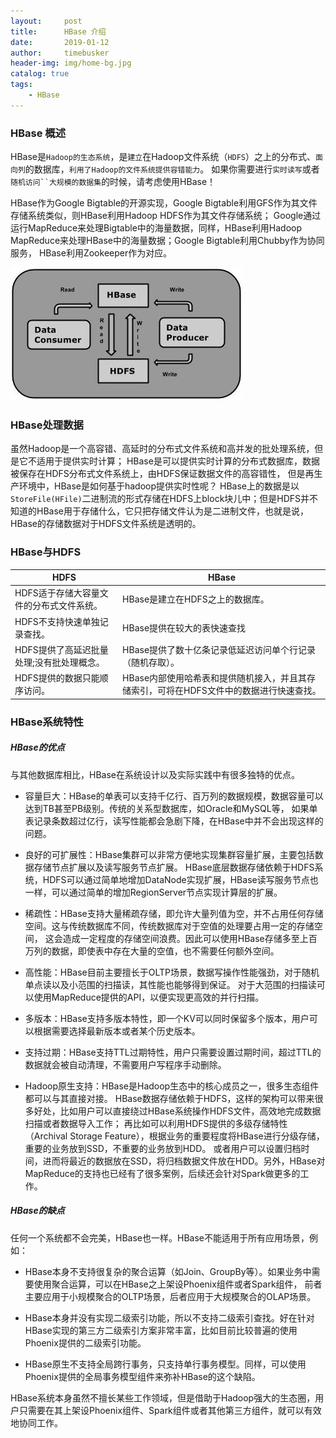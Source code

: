 ```yaml
---
layout:     post
title:      HBase 介绍
date:       2019-01-12
author:     timebusker
header-img: img/home-bg.jpg
catalog: true
tags:
    - HBase
---
```


### HBase 概述

HBase是`Hadoop的生态系统`，是`建立`在Hadoop文件系统（`HDFS`）之上的分布式、`面向列`的数据库，`利用了Hadoop的文件系统提供容错能力`。
如果你需要进行`实时读写`或者`随机访问``大规模的数据集`的时候，请考虑使用HBase！

HBase作为Google Bigtable的开源实现，Google Bigtable利用GFS作为其文件存储系统类似，则HBase利用Hadoop HDFS作为其文件存储系统；
Google通过运行MapReduce来处理Bigtable中的海量数据，同样，HBase利用Hadoop MapReduce来处理HBase中的海量数据；Google Bigtable利用Chubby作为协同服务，
HBase利用Zookeeper作为对应。

![hbase](/img/hbase/00001.png)

### HBase处理数据

虽然Hadoop是一个高容错、高延时的分布式文件系统和高并发的批处理系统，但是它不适用于提供实时计算；
HBase是可以提供实时计算的分布式数据库，数据被保存在HDFS分布式文件系统上，由HDFS保证数据文件的高容错性，
但是再生产环境中，HBase是如何基于hadoop提供实时性呢？ HBase上的数据是以`StoreFile(HFile)`二进制流的形式存储在HDFS上block块儿中；但是HDFS并不知道的HBase用于存储什么，它只把存储文件认为是二进制文件，也就是说，HBase的存储数据对于HDFS文件系统是透明的。

### HBase与HDFS

HDFS | HBase 
-|-
HDFS适于存储大容量文件的分布式文件系统。| HBase是建立在HDFS之上的数据库。|
HDFS不支持快速单独记录查找。| HBase提供在较大的表快速查找 |
HDFS提供了高延迟批量处理;没有批处理概念。| HBase提供了数十亿条记录低延迟访问单个行记录（随机存取）。|
HDFS提供的数据只能顺序访问。|HBase内部使用哈希表和提供随机接入，并且其存储索引，可将在HDFS文件中的数据进行快速查找。|

### HBase系统特性
##### HBase的优点
与其他数据库相比，HBase在系统设计以及实际实践中有很多独特的优点。
- 容量巨大：HBase的单表可以支持千亿行、百万列的数据规模，数据容量可以达到TB甚至PB级别。传统的关系型数据库，如Oracle和MySQL等，
如果单表记录条数超过亿行，读写性能都会急剧下降，在HBase中并不会出现这样的问题。

- 良好的可扩展性：HBase集群可以非常方便地实现集群容量扩展，主要包括数据存储节点扩展以及读写服务节点扩展。
HBase底层数据存储依赖于HDFS系统，HDFS可以通过简单地增加DataNode实现扩展，HBase读写服务节点也一样，可以通过简单的增加RegionServer节点实现计算层的扩展。

- 稀疏性：HBase支持大量稀疏存储，即允许大量列值为空，并不占用任何存储空间。这与传统数据库不同，传统数据库对于空值的处理要占用一定的存储空间，
这会造成一定程度的存储空间浪费。因此可以使用HBase存储多至上百万列的数据，即使表中存在大量的空值，也不需要任何额外空间。

- 高性能：HBase目前主要擅长于OLTP场景，数据写操作性能强劲，对于随机单点读以及小范围的扫描读，其性能也能够得到保证。
对于大范围的扫描读可以使用MapReduce提供的API，以便实现更高效的并行扫描。

- 多版本：HBase支持多版本特性，即一个KV可以同时保留多个版本，用户可以根据需要选择最新版本或者某个历史版本。

- 支持过期：HBase支持TTL过期特性，用户只需要设置过期时间，超过TTL的数据就会被自动清理，不需要用户写程序手动删除。

- Hadoop原生支持：HBase是Hadoop生态中的核心成员之一，很多生态组件都可以与其直接对接。
HBase数据存储依赖于HDFS，这样的架构可以带来很多好处，比如用户可以直接绕过HBase系统操作HDFS文件，高效地完成数据扫描或者数据导入工作；
再比如可以利用HDFS提供的多级存储特性（Archival Storage Feature），根据业务的重要程度将HBase进行分级存储，重要的业务放到SSD，不重要的业务放到HDD。
或者用户可以设置归档时间，进而将最近的数据放在SSD，将归档数据文件放在HDD。另外，HBase对MapReduce的支持也已经有了很多案例，后续还会针对Spark做更多的工作。

##### HBase的缺点
任何一个系统都不会完美，HBase也一样。HBase不能适用于所有应用场景，例如：

- HBase本身不支持很复杂的聚合运算（如Join、GroupBy等）。如果业务中需要使用聚合运算，可以在HBase之上架设Phoenix组件或者Spark组件，
前者主要应用于小规模聚合的OLTP场景，后者应用于大规模聚合的OLAP场景。

- HBase本身并没有实现二级索引功能，所以不支持二级索引查找。好在针对HBase实现的第三方二级索引方案非常丰富，比如目前比较普遍的使用Phoenix提供的二级索引功能。

- HBase原生不支持全局跨行事务，只支持单行事务模型。同样，可以使用Phoenix提供的全局事务模型组件来弥补HBase的这个缺陷。

HBase系统本身虽然不擅长某些工作领域，但是借助于Hadoop强大的生态圈，用户只需要在其上架设Phoenix组件、Spark组件或者其他第三方组件，就可以有效地协同工作。